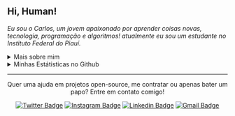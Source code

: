 <!--
![Imagem topo](./.github/assets/images/topo.png)
-->

<h2 align="left">
  Hi, Human!
</h2>

<p align="left">
  <em>
    Eu sou o Carlos, um jovem apaixonado por aprender coisas novas, tecnologia, programação e algoritmos! atualmente eu sou um estudante no Instituto Federal do Piauí.
  </em>
<p/>

<details>
  <summary>Mais sobre mim</summary>
  <ul>
    <li>🎓 Técnico em Informática pelo IFPI</li>
    <li>📚 Estudando Dev. Web e Mobile | Algoritmos | Matemática | Inglês</li>
  </ul>
</details>

<details>
  <summary>Minhas Estátisticas no Github</summary>
  <p>
    <img src="https://github-readme-stats.vercel.app/api/top-langs?locale=pt-br&username=carlos3g&theme=radical" alt="Techs utilizadas nos projetos" />
    <img src="https://github-readme-stats.vercel.app/api?locale=pt-br&username=carlos3g&theme=radical&show_icons=true&include_all_commits=true" alt="Estátisticas Gerais" />
  </p>
</details>

<hr/>

<p align="center">
  Quer uma ajuda em projetos open-source, me contratar ou apenas bater um papo? Entre em contato comigo!
<p/>

<div align="center">

  [![Twitter Badge](https://img.shields.io/badge/-@c4rlos3g-4000FF?logo=twitter&logoColor=white)](https://twitter.com/c4rlos3g)
  [![Instagram Badge](https://img.shields.io/badge/-@c4rlos3g-4000FF?logo=instagram&logoColor=white)](https://www.instagram.com/c4rlos3g)
  [![Linkedin Badge](https://img.shields.io/badge/-Carlos%20Mesquita-4000FF?logo=Linkedin&logoColor=white)](https://www.linkedin.com/in/carlos3g)
  [![Gmail Badge](https://img.shields.io/badge/-carlosmesquita156@gmail.com-4000FF?logo=Gmail&logoColor=white)](mailto:carlosmesquita156@gmail.com)
  
</div>

<!--
![Imagem Rodape](./.github/assets/images/rodape.png)
-->

